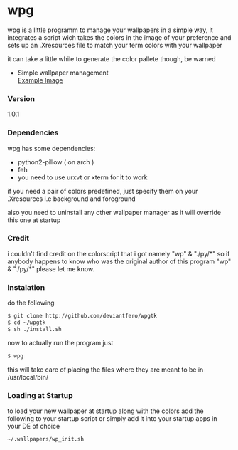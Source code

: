 # wpg

wpg is a little programm to manage your wallpapers in a simple way, it integrates a script wich takes the colors in the image of your preference and sets up an .Xresources file to match your term colors with your wallpaper

it can take a little while to generate the color pallete though, be warned

  - Simple wallpaper management\
[Example Image](/img/screenshot.png)

### Version
1.0.1

### Dependencies

wpg has some dependencies:

* python2-pillow ( on arch )
* feh
* you need to use urxvt or xterm for it to work

if you need a pair of colors predefined, just specify them on your .Xresources
i.e background and foreground

also you need to uninstall any other wallpaper manager as it will override this one at startup

### Credit
i couldn't find credit on the colorscript that i got namely "wp" & "./py/\*" so if anybody happens to know who was the original author of this program "wp" & "./py/\*" please let me know.
### Instalation
do the following
```sh
$ git clone http://github.com/deviantfero/wpgtk
$ cd ~/wpgtk
$ sh ./install.sh
```
now to actually run the program just
```sh
$ wpg
```
this will take care of placing the files where they are meant to be in /usr/local/bin/
### Loading at Startup
to load your new wallpaper at startup along with the colors add the following to your startup script or simply add it into your startup apps in your DE of choice
```sh
~/.wallpapers/wp_init.sh
```
